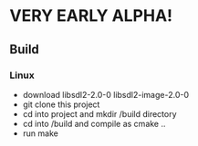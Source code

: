 # VERY EARLY ALPHA!

## Build

### Linux
- download libsdl2-2.0-0 libsdl2-image-2.0-0
- git clone this project
- cd into project and mkdir /build directory
- cd into /build and compile as cmake ..
- run make
